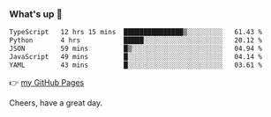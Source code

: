 ### What's up 👋

<!--START_SECTION:waka-->

```txt
TypeScript   12 hrs 15 mins  ███████████████▒░░░░░░░░░   61.43 %
Python       4 hrs           █████░░░░░░░░░░░░░░░░░░░░   20.12 %
JSON         59 mins         █▒░░░░░░░░░░░░░░░░░░░░░░░   04.94 %
JavaScript   49 mins         █░░░░░░░░░░░░░░░░░░░░░░░░   04.14 %
YAML         43 mins         █░░░░░░░░░░░░░░░░░░░░░░░░   03.61 %
```

<!--END_SECTION:waka-->

👉 [my GitHub Pages](https://ykzhukian.github.io)

Cheers, have a great day.

